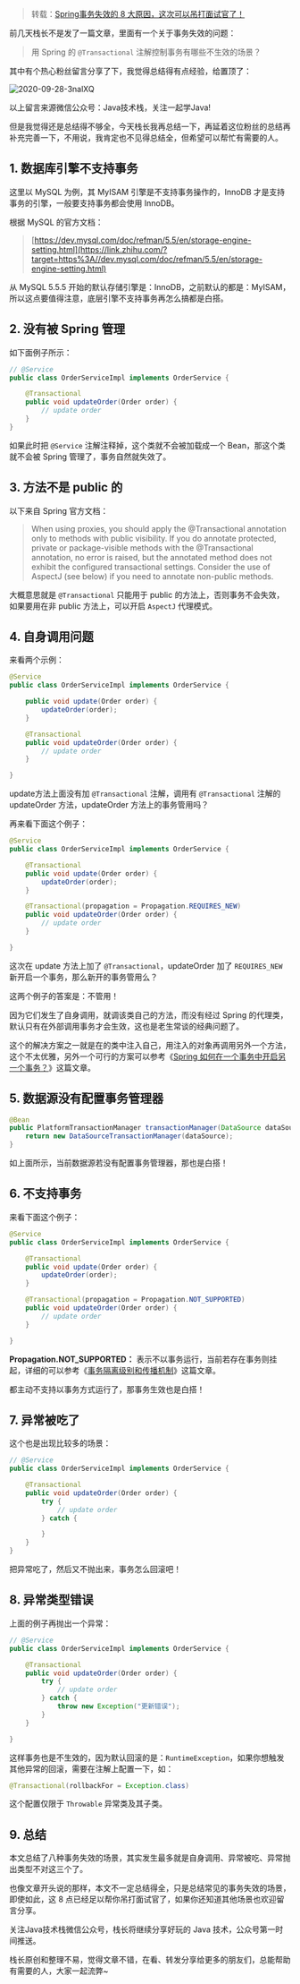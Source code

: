 > 转载：[Spring事务失效的 8 大原因，这次可以吊打面试官了！](https://zhuanlan.zhihu.com/p/101396825)

前几天栈长不是发了一篇文章，里面有一个关于事务失效的问题：

> 用 Spring 的 `@Transactional` 注解控制事务有哪些不生效的场景？

其中有个热心粉丝留言分享了下，我觉得总结得有点经验，给置顶了：

![2020-09-28-3nalXQ](https://image.ldbmcs.com/2020-09-28-3nalXQ.jpg)

以上留言来源微信公众号：Java技术栈，关注一起学Java!

但是我觉得还是总结得不够全，今天栈长我再总结一下，再延着这位粉丝的总结再补充完善一下，不用说，我肯定也不见得总结全，但希望可以帮忙有需要的人。

## 1. 数据库引擎不支持事务

这里以 MySQL 为例，其 MyISAM 引擎是不支持事务操作的，InnoDB 才是支持事务的引擎，一般要支持事务都会使用 InnoDB。

根据 MySQL 的官方文档：

> [https://dev.mysql.com/doc/refman/5.5/en/storage-engine-setting.html](https://link.zhihu.com/?target=https%3A//dev.mysql.com/doc/refman/5.5/en/storage-engine-setting.html)

从 MySQL 5.5.5 开始的默认存储引擎是：InnoDB，之前默认的都是：MyISAM，所以这点要值得注意，底层引擎不支持事务再怎么搞都是白搭。

## 2. 没有被 Spring 管理

如下面例子所示：

```java
// @Service
public class OrderServiceImpl implements OrderService {

    @Transactional
    public void updateOrder(Order order) {
        // update order
    }
}
```

如果此时把 `@Service` 注解注释掉，这个类就不会被加载成一个 Bean，那这个类就不会被 Spring 管理了，事务自然就失效了。

## 3. 方法不是 public 的

以下来自 Spring 官方文档：

> When using proxies, you should apply the @Transactional annotation only to methods with public visibility. If you do annotate protected, private or package-visible methods with the @Transactional annotation, no error is raised, but the annotated method does not exhibit the configured transactional settings. Consider the use of AspectJ (see below) if you need to annotate non-public methods.

大概意思就是 `@Transactional` 只能用于 public 的方法上，否则事务不会失效，如果要用在非 public 方法上，可以开启 `AspectJ` 代理模式。

## 4. 自身调用问题

来看两个示例：

```java
@Service
public class OrderServiceImpl implements OrderService {

    public void update(Order order) {
        updateOrder(order);
    }

    @Transactional
    public void updateOrder(Order order) {
        // update order
    }

}
```

update方法上面没有加 `@Transactional` 注解，调用有 `@Transactional` 注解的 updateOrder 方法，updateOrder 方法上的事务管用吗？

再来看下面这个例子：

```java
@Service
public class OrderServiceImpl implements OrderService {

    @Transactional
    public void update(Order order) {
        updateOrder(order);
    }

    @Transactional(propagation = Propagation.REQUIRES_NEW)
    public void updateOrder(Order order) {
        // update order
    }

}
```

这次在 update 方法上加了 `@Transactional`，updateOrder 加了 `REQUIRES_NEW` 新开启一个事务，那么新开的事务管用么？

这两个例子的答案是：不管用！

因为它们发生了自身调用，就调该类自己的方法，而没有经过 Spring 的代理类，默认只有在外部调用事务才会生效，这也是老生常谈的经典问题了。

这个的解决方案之一就是在的类中注入自己，用注入的对象再调用另外一个方法，这个不太优雅，另外一个可行的方案可以参考《[Spring 如何在一个事务中开启另一个事务？](https://link.zhihu.com/?target=https%3A//mp.weixin.qq.com/s/1TEBnmWynN4nwc6Q-oZfvw)》这篇文章。

## 5. 数据源没有配置事务管理器

```java
@Bean
public PlatformTransactionManager transactionManager(DataSource dataSource) {
    return new DataSourceTransactionManager(dataSource);
}
```

如上面所示，当前数据源若没有配置事务管理器，那也是白搭！

## 6. 不支持事务

来看下面这个例子：

```java
@Service
public class OrderServiceImpl implements OrderService {

    @Transactional
    public void update(Order order) {
        updateOrder(order);
    }

    @Transactional(propagation = Propagation.NOT_SUPPORTED)
    public void updateOrder(Order order) {
        // update order
    }

}
```

**Propagation.NOT_SUPPORTED：** 表示不以事务运行，当前若存在事务则挂起，详细的可以参考《[事务隔离级别和传播机制](https://link.zhihu.com/?target=https%3A//mp.weixin.qq.com/s/RTEMPBB6AFmmdj0uw1SDsg)》这篇文章。

都主动不支持以事务方式运行了，那事务生效也是白搭！

## 7. 异常被吃了

这个也是出现比较多的场景：

```java
// @Service
public class OrderServiceImpl implements OrderService {

    @Transactional
    public void updateOrder(Order order) {
        try {
            // update order
        } catch {

        }
    }
}
```

把异常吃了，然后又不抛出来，事务怎么回滚吧！

## 8. 异常类型错误

上面的例子再抛出一个异常：

```java
// @Service
public class OrderServiceImpl implements OrderService {

    @Transactional
    public void updateOrder(Order order) {
        try {
            // update order
        } catch {
            throw new Exception("更新错误");
        }
    }

}
```

这样事务也是不生效的，因为默认回滚的是：`RuntimeException`，如果你想触发其他异常的回滚，需要在注解上配置一下，如：

```java
@Transactional(rollbackFor = Exception.class)
```

这个配置仅限于 `Throwable` 异常类及其子类。

## 9. 总结

本文总结了八种事务失效的场景，其实发生最多就是自身调用、异常被吃、异常抛出类型不对这三个了。

也像文章开头说的那样，本文不一定总结得全，只是总结常见的事务失效的场景，即使如此，这 8 点已经足以帮你吊打面试官了，如果你还知道其他场景也欢迎留言分享。

关注Java技术栈微信公众号，栈长将继续分享好玩的 Java 技术，公众号第一时间推送。

栈长原创和整理不易，觉得文章不错，在看、转发分享给更多的朋友们，总能帮助有需要的人，大家一起流弊~

